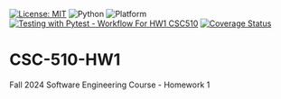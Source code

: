 [![License: MIT](https://img.shields.io/badge/License-MIT-brightgreen.svg)](https://opensource.org/licenses/MIT)
![Python](https://img.shields.io/badge/Python-3.13-blue.svg)
![Platform](https://img.shields.io/badge/Platform-Linux-blue)
[![Testing with Pytest - Workflow For HW1 CSC510](https://github.com/AMAPAD/CSC-510-HW1/actions/workflows/pytest_workflow_hw1_csc510.yml/badge.svg?branch=main&event=push)](https://github.com/AMAPAD/CSC-510-HW1/actions/workflows/pytest_workflow_hw1_csc510.yml)
[![Coverage Status](https://coveralls.io/repos/github/AMAPAD/CSC-510-HW1/badge.svg?branch=main)](https://coveralls.io/github/AMAPAD/CSC-510-HW1?branch=main)

# CSC-510-HW1
Fall 2024 Software Engineering Course - Homework 1
